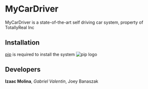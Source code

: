 # MyCarDriver

MyCarDriver is a state-of-the-art self driving car system, property of TotallyReal Inc

## Installation

[pip](https://pypi.org/project/pip/) is required to install the system
![pip logo](https://pypi.org/static/images/logo-small.95de8436.svg)

## Developers
**Izaac Molina**,
*Gabriel Valentin*,
Joey Banaszak
